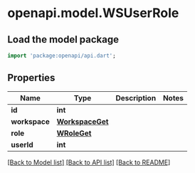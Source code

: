 # openapi.model.WSUserRole

## Load the model package
```dart
import 'package:openapi/api.dart';
```

## Properties
Name | Type | Description | Notes
------------ | ------------- | ------------- | -------------
**id** | **int** |  | 
**workspace** | [**WorkspaceGet**](WorkspaceGet.md) |  | 
**role** | [**WRoleGet**](WRoleGet.md) |  | 
**userId** | **int** |  | 

[[Back to Model list]](../README.md#documentation-for-models) [[Back to API list]](../README.md#documentation-for-api-endpoints) [[Back to README]](../README.md)


